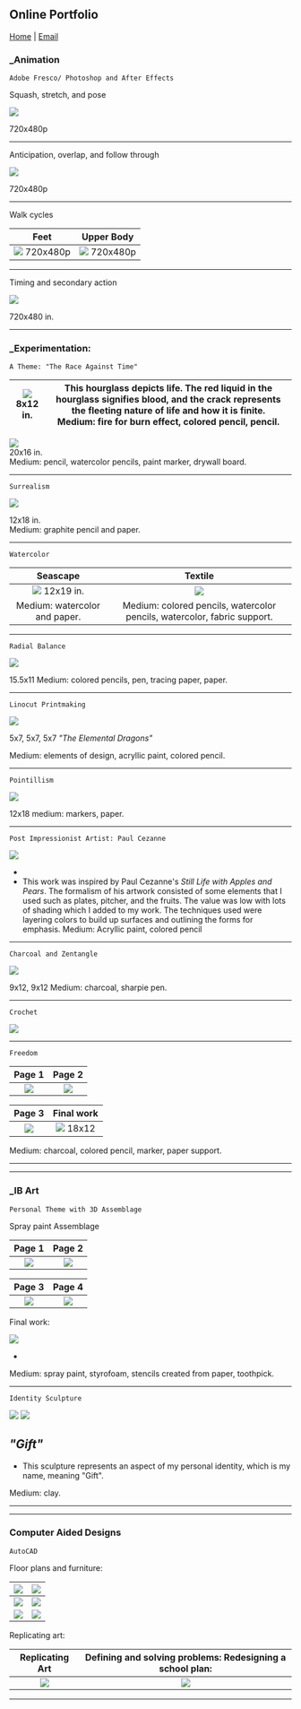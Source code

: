 ## Online Portfolio

[Home](https://hibah-ali.github.io/)    |   [Email](mailto:hibahalei@gmail.com) 

### _Animation

```
Adobe Fresco/ Photoshop and After Effects
```
Squash, stretch, and pose

![](2_HALI_SquashStretchPose_Sept_17_21.gif)

720x480p 

<hr>

Anticipation, overlap, and follow through

![](3_HALI_anticipation_followthrough_overlap.gif)

720x480p

<hr>

Walk cycles

Feet                       |  Upper Body               |
:-------------------------:|:-------------------------:
![](6_HALI.gif) 720x480p  |  ![](7_Slowin_slowout.gif) 720x480p|

<hr>

Timing and secondary action

![](8_chara.gif)

720x480 in.

<hr>


### _Experimentation:

```
A Theme: "The Race Against Time"
```
![](IMG_2084.jpg) <br /> 8x12 in. |  This hourglass depicts life. The red liquid in the hourglass signifies blood, and the crack represents the fleeting nature of life and how it is finite. <br />  Medium: fire for burn effect, colored pencil, pencil.|
:-------------------------:|:-----------------------------------------------------------------------------------:

![](IMG_2067.jpg) <br /> 20x16 in. <br />  Medium: pencil, watercolor pencils, paint marker, drywall board. 

<hr>

```
Surrealism
```

![](IMG_2146.jpg)

12x18 in. <br /> Medium: graphite pencil and paper.

<hr>

```
Watercolor 
```

Seascape                   |  Textile               |
:-------------------------:|:-------------------------:
![](IMG_2123.jpg) 12x19 in.|  ![](IMG_1972.jpg)       |
Medium: watercolor and paper.| Medium: colored pencils, watercolor pencils, watercolor, fabric support.|

<hr>

```
Radial Balance
```

![](IMG_2126.jpg)

15.5x11
Medium: colored pencils, pen, tracing paper, paper.
<hr>

```
Linocut Printmaking
```

![](IMG_2071.jpg)

5x7, 5x7, 5x7
_"The Elemental Dragons"_

Medium: elements of design, acryllic paint, colored pencil.

<hr>

```
Pointillism
```

![](IMG_2069.jpg)

12x18
medium: markers, paper.
<hr>

```
Post Impressionist Artist: Paul Cezanne
```

![](IMG_2070.jpg)

-
- This work was inspired by Paul Cezanne's _Still Life with Apples and Pears_. The formalism of his artwork consisted of some elements that I used such as plates, pitcher, and the fruits. The value was low with lots of shading which I added to my work. The techniques used were layering colors to build up surfaces and outlining the forms for emphasis.
Medium: Acryllic paint, colored pencil

<hr>

```
Charcoal and Zentangle
```

![](IMG_2124.jpg)

9x12, 9x12
Medium: charcoal, sharpie pen.
<hr>

```
Crochet
```

![](crochet.jpg)

<hr>


```
Freedom
```

Page 1                     |  Page 2                  | 
:-------------------------:|:-------------------------:
![](IMG_2182.jpg)          |  ![](IMG_2184.jpg)       |  

|Page 3                    |  Final work 
:-------------------------:|:-------------------------:
|![](IMG_2185.jpg)         | ![](IMG_2190.jpg) 18x12


Medium: charcoal, colored pencil, marker, paper support.

<hr>
<hr>

### _IB Art
```
Personal Theme with 3D Assemblage
```
Spray paint Assemblage


Page 1                     |  Page 2                  |
:-------------------------:|:-------------------------:
![](IMG_2178.jpg)          |  ![](IMG_2179.jpg)       |


|Page 3                    |  Page 4
:-------------------------:|:-------------------------:
|![](IMG_2180.jpg)         | ![](IMG_2187.jpg) 


Final work:

![](IMG_2110.jpg)

-
Medium: spray paint, styrofoam, stencils created from paper, toothpick.

<hr>

```
Identity Sculpture
``` 

![](IMG_2181.jpg)
![](IMG_2189.jpg)


_"Gift"_
-

- This sculpture represents an aspect of my personal identity, which is my name, meaning "Gift".

Medium: clay. 

<hr>
<hr>

### Computer Aided Designs

```
AutoCAD
```


Floor plans and furniture:


|![](CH3-PROJ2_HALIModel.jpg)|![](CH3_EXC1.jpg)      |
|:-------------------------:|:-------------------------:|
|![](Project9-1-2_HALI.jpg) | ![](Dresser_Elevation_Midterm_Model.jpg)|
|![](Quiz4_EXC13-8_HALI-Model.jpg)|![](Assign5_rug.jpg)|

Replicating art:

Replicating Art|Defining and solving problems: Redesigning a school plan:|
:-------------------------:|:-------------------------:
![](assignment7_HALI.jpg)| ![](Final_Project_HALI.jpg)|


<hr>
